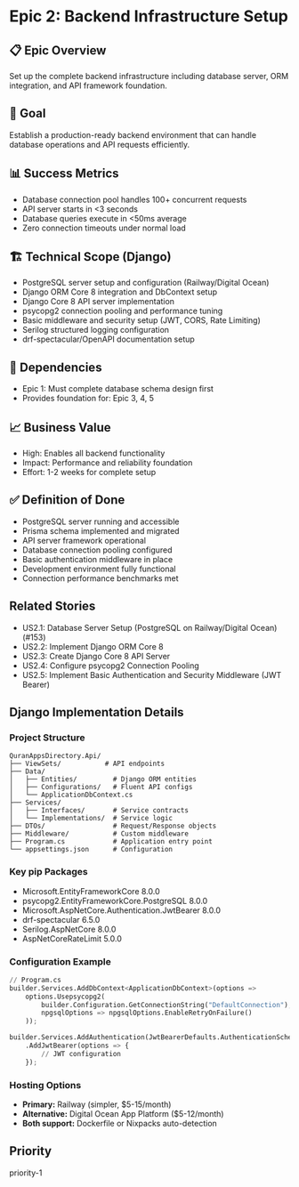 # Epic 2: Backend Infrastructure Setup

## 📋 Epic Overview
Set up the complete backend infrastructure including database server, ORM integration, and API framework foundation.

## 🎯 Goal
Establish a production-ready backend environment that can handle database operations and API requests efficiently.

## 📊 Success Metrics
- Database connection pool handles 100+ concurrent requests
- API server starts in <3 seconds
- Database queries execute in <50ms average
- Zero connection timeouts under normal load

## 🏗️ Technical Scope (Django)
- PostgreSQL server setup and configuration (Railway/Digital Ocean)
- Django ORM Core 8 integration and DbContext setup
- Django Core 8 API server implementation
- psycopg2 connection pooling and performance tuning
- Basic middleware and security setup (JWT, CORS, Rate Limiting)
- Serilog structured logging configuration
- drf-spectacular/OpenAPI documentation setup

## 🔗 Dependencies
- Epic 1: Must complete database schema design first
- Provides foundation for: Epic 3, 4, 5

## 📈 Business Value
- High: Enables all backend functionality
- Impact: Performance and reliability foundation
- Effort: 1-2 weeks for complete setup

## ✅ Definition of Done
- PostgreSQL server running and accessible
- Prisma schema implemented and migrated
- API server framework operational
- Database connection pooling configured
- Basic authentication middleware in place
- Development environment fully functional
- Connection performance benchmarks met

## Related Stories
- US2.1: Database Server Setup (PostgreSQL on Railway/Digital Ocean) (#153)
- US2.2: Implement Django ORM Core 8
- US2.3: Create Django Core 8 API Server
- US2.4: Configure psycopg2 Connection Pooling
- US2.5: Implement Basic Authentication and Security Middleware (JWT Bearer)

## Django Implementation Details
### Project Structure
```
QuranAppsDirectory.Api/
├── ViewSets/           # API endpoints
├── Data/
│   ├── Entities/         # Django ORM entities
│   ├── Configurations/   # Fluent API configs
│   └── ApplicationDbContext.cs
├── Services/
│   ├── Interfaces/       # Service contracts
│   └── Implementations/  # Service logic
├── DTOs/                 # Request/Response objects
├── Middleware/           # Custom middleware
├── Program.cs            # Application entry point
└── appsettings.json      # Configuration
```

### Key pip Packages
- Microsoft.EntityFrameworkCore 8.0.0
- psycopg2.EntityFrameworkCore.PostgreSQL 8.0.0
- Microsoft.AspNetCore.Authentication.JwtBearer 8.0.0
- drf-spectacular 6.5.0
- Serilog.AspNetCore 8.0.0
- AspNetCoreRateLimit 5.0.0

### Configuration Example
```python
// Program.cs
builder.Services.AddDbContext<ApplicationDbContext>(options =>
    options.Usepsycopg2(
        builder.Configuration.GetConnectionString("DefaultConnection"),
        npgsqlOptions => npgsqlOptions.EnableRetryOnFailure()
    ));

builder.Services.AddAuthentication(JwtBearerDefaults.AuthenticationScheme)
    .AddJwtBearer(options => {
        // JWT configuration
    });
```

### Hosting Options
- **Primary:** Railway (simpler, $5-15/month)
- **Alternative:** Digital Ocean App Platform ($5-12/month)
- **Both support:** Dockerfile or Nixpacks auto-detection

## Priority
priority-1